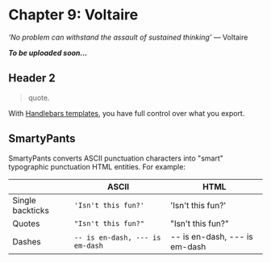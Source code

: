 # Chapter 9: Voltaire

*‘No problem can withstand the assault of sustained thinking’* ― Voltaire


**_To be uploaded soon..._**


## Header 2

> quote.


With [Handlebars templates](https://www.cardano.org/), you have full control over what you export.

## SmartyPants

SmartyPants converts ASCII punctuation characters into "smart" typographic punctuation HTML entities. For example:

|                |ASCII                          |HTML                         |
|----------------|-------------------------------|-----------------------------|
|Single backticks|`'Isn't this fun?'`            |'Isn't this fun?'            |
|Quotes          |`"Isn't this fun?"`            |"Isn't this fun?"            |
|Dashes          |`-- is en-dash, --- is em-dash`|-- is en-dash, --- is em-dash|


